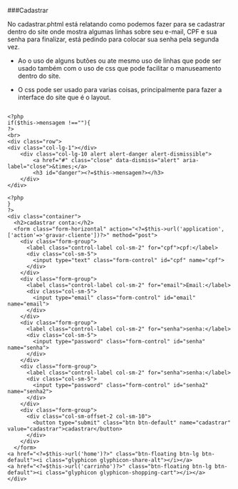 ###Cadastrar

No cadastrar.phtml está relatando como podemos fazer para se cadastrar dentro do site onde mostra algumas linhas sobre seu e-mail, CPF e sua senha para finalizar, está pedindo para colocar sua senha pela segunda vez.

* Ao o uso de alguns butões ou ate mesmo uso de linhas que pode ser usado também com o uso de css que pode facilitar o manuseamento dentro do site.

* O css pode ser usado para varias coisas, principalmente para fazer a interface do site que é o layout.

```

<?php
if($this->mensagem !==""){
?>    
<br>
<div class="row">
<div class="col-lg-1"></div>
    <div class="col-lg-10 alert alert-danger alert-dismissible">
        <a href="#" class="close" data-dismiss="alert" aria-label="close">&times;</a>
    	<h3 id="danger"><?=$this->mensagem?></h3>
    </div>
</div>

<?php
}
?>
<div class="container">
  <h2>cadastrar conta:</h2>
  <form class="form-horizontal" action="<?=$this->url('application',['action'=>'gravar-cliente'])?>" method="post">
    <div class="form-group">
      <label class="control-label col-sm-2" for="cpf">cpf:</label>
      <div class="col-sm-5">
        <input type="text" class="form-control" id="cpf" name="cpf">
      </div>
    </div>
    <div class="form-group">
      <label class="control-label col-sm-2" for="email">Email:</label>
      <div class="col-sm-5">
        <input type="email" class="form-control" id="email" name="email">
      </div>
    </div>
    <div class="form-group">
      <label class="control-label col-sm-2" for="senha">senha:</label>
      <div class="col-sm-5">          
        <input type="password" class="form-control" id="senha" name="senha">
      </div>
    </div>
    <div class="form-group">
      <label class="control-label col-sm-2" for="senha">senha:</label>
      <div class="col-sm-5">          
        <input type="password" class="form-control" id="senha2" name="senha2">
      </div>
    </div>
    <div class="form-group">        
      <div class="col-sm-offset-2 col-sm-10">
        <button type="submit" class="btn btn-default" name="cadastrar" value="cadastrar">cadastrar</button>
      </div>
    </div>    
  </form>
<a href="<?=$this->url('home')?>" class="btn-floating btn-lg btn-default"><i class="glyphicon glyphicon-share-alt"></i></a>  
<a href="<?=$this->url('carrinho')?>" class="btn-floating btn-lg btn-default"><i class="glyphicon glyphicon-shopping-cart"></i></a>
</div>

```